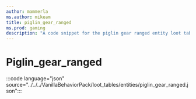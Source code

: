 ```yaml
---
author: mammerla
ms.author: mikeam
title: piglin_gear_ranged
ms.prod: gaming
description: "A code snippet for the piglin gear ranged entity loot table"
---
```


# Piglin_gear_ranged

:::code language="json" source="../../../VanillaBehaviorPack/loot_tables/entities/piglin_gear_ranged.json":::
